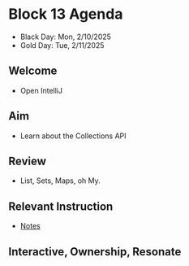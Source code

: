 
# Block 13 Agenda
- Black Day: Mon, 2/10/2025
- Gold Day: Tue, 2/11/2025

## Welcome

- Open IntelliJ

## Aim

- Learn about the Collections API

## Review
- List, Sets, Maps, oh My.  

## Relevant Instruction

- [Notes](Notes.md)

## Interactive, Ownership, Resonate
